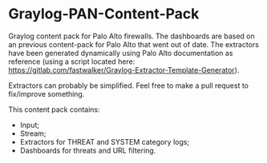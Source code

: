 # Graylog-PAN-Content-Pack

Graylog content pack for Palo Alto firewalls. The dashboards are based on an previous content-pack for Palo Alto that went 
out of date. The extractors have been generated dynamically using Palo Alto documentation as reference 
(using a script located here: https://gitlab.com/fastwalker/Graylog-Extractor-Template-Generator).

Extractors can probably be simplified. Feel free to make a pull request to fix/improve something.

This content pack contains:
- Input;
- Stream;
- Extractors for THREAT and SYSTEM category logs;
- Dashboards for threats and URL filtering.
